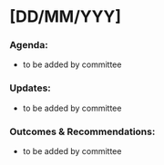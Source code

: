# \[DD/MM/YYY]

### Agenda:

* to be added by committee

### Updates:

* to be added by committee

### Outcomes & Recommendations:

* to be added by committee
